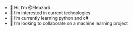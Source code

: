- 👋 Hi, I’m @Eleazar5
- 👀 I’m interested in current technologies
- 🌱 I’m currently learning python and c#
- 💞️ I’m looking to collaborate on a machine learning project
